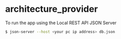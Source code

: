 # architecture_provider

To run the app using the Local REST API JSON Server

```bash
$ json-server --host <your pc ip address> db.json
```
